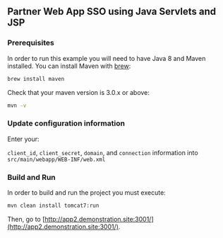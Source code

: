 ## Partner Web App SSO using Java Servlets and JSP

### Prerequisites

In order to run this example you will need to have Java 8 and Maven installed. You can install Maven with [brew](http://brew.sh/):

```sh
brew install maven
```

Check that your maven version is 3.0.x or above:
```sh
mvn -v
```

### Update configuration information

Enter your:

`client_id`, `client_secret`, `domain`, and `connection` information into `src/main/webapp/WEB-INF/web.xml`


### Build and Run

In order to build and run the project you must execute:

```sh
mvn clean install tomcat7:run
```

Then, go to [http://app2.demonstration.site:3001/](http://app2.demonstration.site:3001/).
